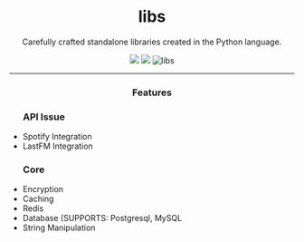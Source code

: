 <h1 align="center">libs</h1>
<p align="center">Carefully crafted standalone libraries created in the Python language.</p>

<p align="center">
<img src="https://pepy.tech/cwe-libs">
 <img src="https://pepy.tech/badge/cwe-libs/month">
  <img src="https://img.shields.io/badge/License-MIT-yellow.svg" alt="libs">

<br>
</p>
<hr>
<div align="center">
 <h3>Features</h3>
 <ul align="left">
  <h3>API Issue</h3>
  <li>Spotify Integration</li>
  <li>LastFM Integration</li>
  <h3>Core</h3>
  <li>Encryption</li>
  <li>Caching</li>
  <li>Redis</li>
  <li>Database (SUPPORTS: Postgresql, MySQL</li>
  <li>String Manipulation</li>
 </ul>
</div>
